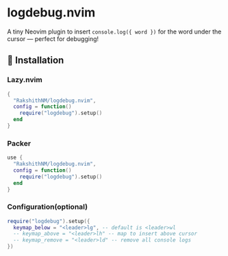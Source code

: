 # logdebug.nvim
A tiny Neovim plugin to insert `console.log({ word })` for the word under the cursor — perfect for debugging!

## 🔧 Installation

### Lazy.nvim

```lua
{
  "RakshithNM/logdebug.nvim",
  config = function()
    require("logdebug").setup()
  end
}
```

### Packer

```lua
use {
  "RakshithNM/logdebug.nvim",
  config = function()
    require("logdebug").setup()
  end
}
```

### Configuration(optional)

```lua
require("logdebug").setup({
  keymap_below = "<leader>lg", -- default is <leader>wl
  -- keymap_above = "<leader>lh" -- map to insert above cursor
  -- keymap_remove = "<leader>ld" -- remove all console logs
})
```
